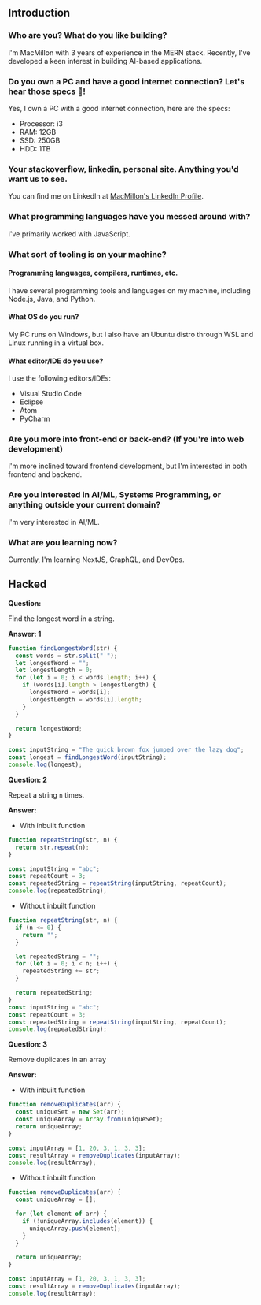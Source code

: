 ## Introduction

### Who are you? What do you like building?

I'm MacMillon with 3 years of experience in the MERN stack. Recently, I've developed a keen interest in building AI-based applications.

### Do you own a PC and have a good internet connection? Let's hear those specs 💪!

Yes, I own a PC with a good internet connection, here are the specs:

- Processor: i3
- RAM: 12GB
- SSD: 250GB
- HDD: 1TB

### Your stackoverflow, linkedin, personal site. Anything you'd want us to see.

You can find me on LinkedIn at [MacMillon's LinkedIn Profile](https://www.linkedin.com/in/macmillon-vs/).

### What programming languages have you messed around with?

I've primarily worked with JavaScript.

### What sort of tooling is on your machine?

#### Programming languages, compilers, runtimes, etc.

I have several programming tools and languages on my machine, including Node.js, Java, and Python.

#### What OS do you run?

My PC runs on Windows, but I also have an Ubuntu distro through WSL and Linux running in a virtual box.

#### What editor/IDE do you use?

I use the following editors/IDEs:

- Visual Studio Code
- Eclipse
- Atom
- PyCharm

### Are you more into front-end or back-end? (If you're into web development)

I'm more inclined toward frontend development, but I'm interested in both frontend and backend.

### Are you interested in AI/ML, Systems Programming, or anything outside your current domain?

I'm very interested in AI/ML.

### What are you learning now?

Currently, I'm learning NextJS, GraphQL, and DevOps.

## Hacked

**Question:**

Find the longest word in a string.

**Answer: 1**

```javascript
function findLongestWord(str) {
  const words = str.split(" ");
  let longestWord = "";
  let longestLength = 0;
  for (let i = 0; i < words.length; i++) {
    if (words[i].length > longestLength) {
      longestWord = words[i];
      longestLength = words[i].length;
    }
  }

  return longestWord;
}

const inputString = "The quick brown fox jumped over the lazy dog";
const longest = findLongestWord(inputString);
console.log(longest);
```

**Question: 2**

Repeat a string `n` times.

**Answer:**

- With inbuilt function

```javascript
function repeatString(str, n) {
  return str.repeat(n);
}

const inputString = "abc";
const repeatCount = 3;
const repeatedString = repeatString(inputString, repeatCount);
console.log(repeatedString);
```

- Without inbuilt function

```javascript
function repeatString(str, n) {
  if (n <= 0) {
    return "";
  }

  let repeatedString = "";
  for (let i = 0; i < n; i++) {
    repeatedString += str;
  }

  return repeatedString;
}
const inputString = "abc";
const repeatCount = 3;
const repeatedString = repeatString(inputString, repeatCount);
console.log(repeatedString);
```

**Question: 3**

Remove duplicates in an array

**Answer:**

- With inbuilt function

```javascript
function removeDuplicates(arr) {
  const uniqueSet = new Set(arr);
  const uniqueArray = Array.from(uniqueSet);
  return uniqueArray;
}

const inputArray = [1, 20, 3, 1, 3, 3];
const resultArray = removeDuplicates(inputArray);
console.log(resultArray);
```

- Without inbuilt function

```javascript
function removeDuplicates(arr) {
  const uniqueArray = [];

  for (let element of arr) {
    if (!uniqueArray.includes(element)) {
      uniqueArray.push(element);
    }
  }

  return uniqueArray;
}

const inputArray = [1, 20, 3, 1, 3, 3];
const resultArray = removeDuplicates(inputArray);
console.log(resultArray);
```
